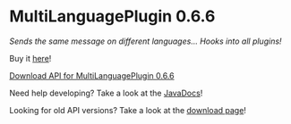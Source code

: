 # MultiLanguagePlugin 0.6.6
_Sends the same message on different languages... Hooks into all plugins!_

Buy it [here](https://www.spigotmc.org/resources/multilanguageplugin-9.30331/)!


[Download API for MultiLanguagePlugin 0.6.6](http://cdn.rexcantor64.com/multilanguageplugin/api/MultiLanguageAPI-v0.5.0.jar)

Need help developing? Take a look at the [JavaDocs](http://rexcantor64.com/multilanguageplugin/javadocs)!

Looking for old API versions? Take a look at the [download page](https://github.com/Rexcantor/MultiLanguagePlugin/wiki/API)!
